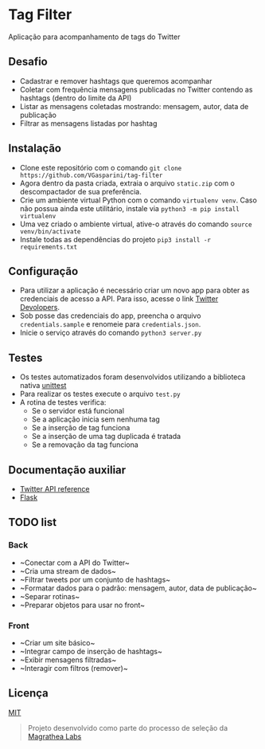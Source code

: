 # Tag Filter
Aplicação para acompanhamento de tags do Twitter

## Desafio

* Cadastrar e remover hashtags que queremos acompanhar
* Coletar com frequência mensagens publicadas no Twitter contendo as hashtags (dentro do limite da API)
* Listar as mensagens coletadas mostrando: mensagem, autor, data de publicação
* Filtrar as mensagens listadas por hashtag

## Instalação

* Clone este repositório com o comando ```git clone https://github.com/VGasparini/tag-filter```
* Agora dentro da pasta criada, extraia o arquivo ```static.zip``` com o descompactador de sua preferência.
* Crie um ambiente virtual Python com o comando ```virtualenv venv```. Caso não possua ainda este utilitário, instale via ```python3 -m pip install virtualenv```
* Uma vez criado o ambiente virtual, ative-o através do comando ```source venv/bin/activate```
* Instale todas as dependências do projeto ```pip3 install -r requirements.txt```

## Configuração

* Para utilizar a aplicação é necessário criar um novo app para obter as credenciais de acesso a API. Para isso, acesse o link [Twitter Devolopers](https://developer.twitter.com/).
* Sob posse das credenciais do app, preencha o arquivo ```credentials.sample``` e renomeie para ```credentials.json```.
* Inicie o serviço através do comando ```python3 server.py```

## Testes

* Os testes automatizados foram desenvolvidos utilizando a biblioteca nativa [unittest](https://docs.python.org/3/library/unittest.html)
* Para realizar os testes execute o arquivo ```test.py```
* A rotina de testes verifica:
    * Se o servidor está funcional
    * Se a aplicação inicia sem nenhuma tag
    * Se a inserção de tag funciona
    * Se a inserção de uma tag duplicada é tratada
    * Se a removação da tag funciona

## Documentação auxiliar

* [Twitter API reference](https://developer.twitter.com/en/docs/api-reference-index)
* [Flask](https://www.palletsprojects.com/p/flask/)

## TODO list

### Back
* ~Conectar com a API do Twitter~
* ~Cria uma stream de dados~
* ~Filtrar tweets por um conjunto de hashtags~
* ~Formatar dados para o padrão: mensagem, autor, data de publicação~
* ~Separar rotinas~
* ~Preparar objetos para usar no front~

### Front
* ~Criar um site básico~
* ~Integrar campo de inserção de hashtags~
* ~Exibir mensagens filtradas~
* ~Interagir com filtros (remover)~

## Licença
[MIT](https://choosealicense.com/licenses/mit/)

> Projeto desenvolvido como parte do processo de seleção da [Magrathea Labs](https://www.magrathealabs.com/)
